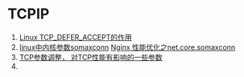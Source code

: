 
# TCPIP
1. [Linux TCP_DEFER_ACCEPT的作用](https://blog.csdn.net/for_tech/article/details/54175571)  
2. [linux中内核参数somaxconn](https://www.jianshu.com/p/f23150649c26) 
   [Nginx 性能优化之net.core.somaxconn](https://my.oschina.net/hongsheng/blog/151136) 
3. [TCP参数调整， 对TCP性能有影响的一些参数](https://zhuanlan.zhihu.com/p/146752547)
4. 